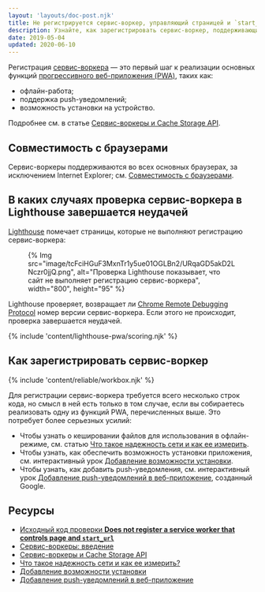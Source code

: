 ```yaml
---
layout: 'layouts/doc-post.njk'
title: Не регистрируется сервис-воркер, управляющий страницей и `start_url`
description: Узнайте, как зарегистрировать сервис-воркер, поддерживающий возможности прогрессивных веб-приложений, такие как офлайн-работа, push-уведомления и возможность установки.
date: 2019-05-04
updated: 2020-06-10
---
```


Регистрация [сервис-воркера](https://web.dev/service-workers-cache-storage/) — это первый шаг к реализации основных функций [прогрессивного веб-приложения (PWA)](https://web.dev/progressive-web-apps/), таких как:

- офлайн-работа;
- поддержка push-уведомлений;
- возможность установки на устройство.

Подробнее см. в статье [Сервис-воркеры и Cache Storage API](https://web.dev/service-workers-cache-storage/).

## Совместимость с браузерами

Сервис-воркеры поддерживаются во всех основных браузерах, за исключением Internet Explorer; см. [Совместимость с браузерами](https://developer.mozilla.org/docs/Web/API/ServiceWorker#Browser_compatibility).

## В каких случаях проверка сервис-воркера в Lighthouse завершается неудачей

[Lighthouse](https://developers.google.com/web/tools/lighthouse/) помечает страницы, которые не выполняют регистрацию сервис-воркера:

<figure> {% Img src="image/tcFciHGuF3MxnTr1y5ue01OGLBn2/URqaGD5akD2LNczr0jjQ.png", alt="Проверка Lighthouse показывает, что сайт не выполняет регистрацию сервис-воркера", width="800", height="95" %}</figure>

Lighthouse проверяет, возвращает ли [Chrome Remote Debugging Protocol](https://github.com/ChromeDevTools/devtools-protocol) номер версии сервис-воркера. Если этого не происходит, проверка завершается неудачей.

{% include 'content/lighthouse-pwa/scoring.njk' %}

## Как зарегистрировать сервис-воркер

{% include 'content/reliable/workbox.njk' %}

Для регистрации сервис-воркера требуется всего несколько строк кода, но смысл в ней есть только в том случае, если вы собираетесь реализовать одну из функций PWA, перечисленных выше. Это потребует более серьезных усилий:

- Чтобы узнать о кешировании файлов для использования в офлайн-режиме, см. статью [Что такое надежность сети и как ее измерить](https://web.dev/network-connections-unreliable/).
- Чтобы узнать, как обеспечить возможность установки приложения, см. интерактивный урок [Добавление возможности установки](https://web.dev/codelab-make-installable/).
- Чтобы узнать, как добавить push-уведомления, см. интерактивный урок [Добавление push-уведомлений в веб-приложение](https://codelabs.developers.google.com/codelabs/push-notifications), созданный Google.

## Ресурсы

- [Исходный код проверки **Does not register a service worker that controls page and `start_url`**](https://github.com/GoogleChrome/lighthouse/blob/master/lighthouse-core/audits/service-worker.js)
- [Сервис-воркеры: введение](https://developers.google.com/web/fundamentals/primers/service-workers)
- [Сервис-воркеры и Cache Storage API](https://web.dev/service-workers-cache-storage/)
- [Что такое надежность сети и как ее измерить?](https://web.dev/network-connections-unreliable/)
- [Добавление возможности установки](https://web.dev/codelab-make-installable/)
- [Добавление push-уведомлений в веб-приложение](https://codelabs.developers.google.com/codelabs/push-notifications)
